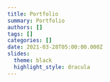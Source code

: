 ```yaml
---
title: Portfolio
summary: Portfolio
authors: []
tags: []
categories: []
date: 2021-03-28T05:00:00.000Z
slides:
  theme: black
  highlight_style: dracula
---
```

